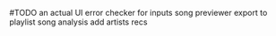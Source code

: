 #TODO
an actual UI
error checker for inputs
song previewer
export to playlist
song analysis
add artists recs
